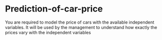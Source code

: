 # Prediction-of-car-price
You are required to model the price of cars with the available independent variables. It will be used by the management to understand how exactly the prices vary with the independent variables
